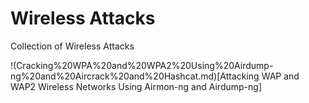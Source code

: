 # Wireless Attacks


Collection of Wireless Attacks

!(Cracking%20WPA%20and%20WPA2%20Using%20Airdump-ng%20and%20Aircrack%20and%20Hashcat.md)[Attacking WAP and WAP2 Wireless Networks Using Airmon-ng and Airdump-ng]

